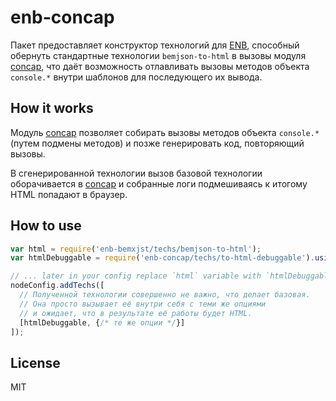 # enb-concap

Пакет предоставляет конструктор технологий для [ENB][], способный обернуть
стандартные технологии `bemjson-to-html` в вызовы модуля [concap][], что даёт
возможность отлавливать вызовы методов объекта `console.*` внутри шаблонов
для последующего их вывода.

## How it works

Модуль [concap][] позволяет собирать вызовы методов объекта `console.*`
(путем подмены методов) и позже генерировать код, повторяющий вызовы.

В сгенерированной технологии вызов базовой технологии оборачивается в [concap][]
и собранные логи подмешиваясь к итогому HTML попадают в браузер.

## How to use

```js
var html = require('enb-bemxjst/techs/bemjson-to-html');
var htmlDebuggable = require('enb-concap/techs/to-html-debuggable').using(html);

// ... later in your config replace `html` variable with `htmlDebuggable`
nodeConfig.addTechs([
  // Полученной технологии совершенно не важно, что делает базовая.
  // Она просто вызывает её внутри себя с теми же опциями
  // и ожидает, что в результате её работы будет HTML.
  [htmlDebuggable, {/* те же опции */}]
]);
```

## License

MIT

[concap]: https://github.com/zxqfox/concap/
[ENB]: http://enb-make.info/
